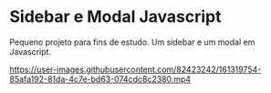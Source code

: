 # Sidebar e Modal Javascript

Pequeno projeto para fins de estudo. Um sidebar e um modal em Javascript.


https://user-images.githubusercontent.com/82423242/161319754-85afa192-81da-4c7e-bd63-074cdc8c2380.mp4

